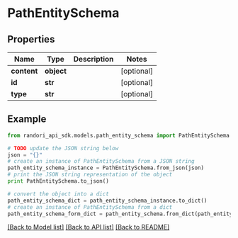 # PathEntitySchema


## Properties

Name | Type | Description | Notes
------------ | ------------- | ------------- | -------------
**content** | **object** |  | [optional] 
**id** | **str** |  | [optional] 
**type** | **str** |  | [optional] 

## Example

```python
from randori_api_sdk.models.path_entity_schema import PathEntitySchema

# TODO update the JSON string below
json = "{}"
# create an instance of PathEntitySchema from a JSON string
path_entity_schema_instance = PathEntitySchema.from_json(json)
# print the JSON string representation of the object
print PathEntitySchema.to_json()

# convert the object into a dict
path_entity_schema_dict = path_entity_schema_instance.to_dict()
# create an instance of PathEntitySchema from a dict
path_entity_schema_form_dict = path_entity_schema.from_dict(path_entity_schema_dict)
```
[[Back to Model list]](../README.md#documentation-for-models) [[Back to API list]](../README.md#documentation-for-api-endpoints) [[Back to README]](../README.md)


